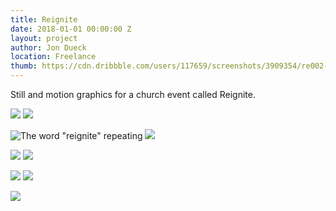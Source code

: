 ```yaml
---
title: Reignite
date: 2018-01-01 00:00:00 Z
layout: project
author: Jon Dueck
location: Freelance
thumb: https://cdn.dribbble.com/users/117659/screenshots/3909354/re002-dribbble.png
---
```


Still and motion graphics for a church event called Reignite.

![](https://cdn.dribbble.com/users/117659/screenshots/4303262/re004.png#half)
![](https://cdn.dribbble.com/users/117659/screenshots/3909354/re002-dribbble.png#half)

![The word "reignite" repeating](/uploads/reignite_001-13.jpg)
![](/uploads/reignite_001-17.jpg)

![](/uploads/reignite_001-15.jpg)
![](/uploads/reignite_001-26.jpg)

![](/uploads/reignite_002-28.jpg#half)
![](/uploads/reignite_002-32.jpg#half)

![](/uploads/reignite_twitter-cover.jpg)

<!-- ![](https://cdn.dribbble.com/users/117659/screenshots/4646158/untitled_000-01.png#half) -->
